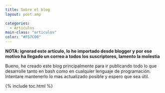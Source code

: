 ```yaml
---
title: Sobre el blog
layout: post.amp

categories:
  - Articulos
main-class: "articulos"
color: "#F57C00"
---
```

**NOTA: ignorad este artículo, lo he importado desde blogger y por ese motivo ha llegado un correo a todos los suscriptores, lamento la molestia**

Bueno, he creado este blog principalmente para ir publicando todo lo que desarrolle tanto en bash como en cualquier lenguaje de programación. Intentare mantenerlo lo mas actualizado posible y espero que sea útil.



{% include toc.html %}
